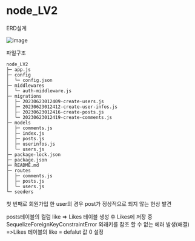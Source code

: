 # node_LV2

ERD설계

![image](https://github.com/baechanyong1/node_LV4/assets/110149885/e0b30463-9d5f-404f-9170-984e5b6c822c)




파일구조
```
node_LV2
├─ app.js
├─ config
│  └─ config.json
├─ middlewares
│  └─ auth-middleware.js
├─ migrations
│  ├─ 20230623012409-create-users.js
│  ├─ 20230623012412-create-user-infos.js
│  ├─ 20230623012416-create-posts.js
│  └─ 20230623012419-create-comments.js
├─ models
│  ├─ comments.js
│  ├─ index.js
│  ├─ posts.js
│  ├─ userinfos.js
│  └─ users.js
├─ package-lock.json
├─ package.json
├─ README.md
├─ routes
│  ├─ comments.js
│  ├─ posts.js
│  └─ users.js
└─ seeders

```

첫 번째로 회원가입 한 user의 경우 post가 정상적으로 되지 않는 현상 발견

posts테이블의 컬럼 like => Likes 테이블 생성 후 Likes에 저장 중 SequelizeForeignKeyConstraintError 외래키를 참조 할 수 없는 에러 발생(해결)
=>Likes 테이블의 like = defalut 값 0 설정
